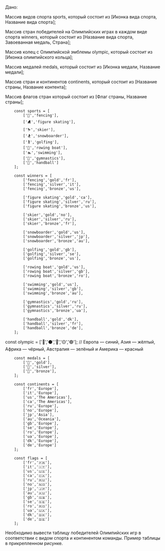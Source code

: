 Дано:

Массив видов спорта sports, который состоит из [Иконка вида спорта, Название вида спорта];

Массив стран победителей на Олимпийских играх в каждом виде спорта winners, который состоит из [Название вида спорта, Завоеванная медаль, Страна];

Массив колец с Олимпийской эмблемы olympic, который состоит из [Иконка олимпийского кольца];

Массив медалей medals, который состоит из [Иконка медали, Название медали];

Массив стран и континентов continents, который состоит из [Название страны, Название контента];

Массив флагов стран который состоит из [Флаг страны, Название страны];

        const sports = [
            ['🤺','fencing'],
            ['⛸','figure skating'],
            ['⛷','skier'],
            ['🏂','snowboarder'],
            ['🏌','golfing'],
            ['🚣','rowing boat'],
            ['🏊','swimming'],
            ['🤸','gymnastics'],
            ['🤾','handball']
        ];

        const winners = [
            ['fencing','gold','fr'],
            ['fencing','silver','it'],
            ['fencing','bronze','us'],

            ['figure skating','gold','ca'],
            ['figure skating','silver','ru'],
            ['figure skating','bronze','us'],

            ['skier','gold','no'],
            ['skier','silver','ru'],
            ['skier','bronze','fr'],

            ['snowboarder','gold','us'],
            ['snowboarder','silver','jp'],
            ['snowboarder','bronze','au'],

            ['golfing','gold','gb'],
            ['golfing','silver','se'],
            ['golfing','bronze','us'],

            ['rowing boat','gold','us'],
            ['rowing boat','silver','gb'],
            ['rowing boat','bronze','ro'],

            ['swimming','gold','us'],
            ['swimming','silver','gb'],
            ['swimming','bronze','au'],

            ['gymnastics','gold','ru'],
            ['gymnastics','silver','ru'],
            ['gymnastics','bronze','ua'],

            ['handball','gold','dk'],
            ['handball','silver','fr'],
            ['handball','bronze','de'],
        ];

const olympic = ['🔵','⚫','🔴','🟡','🟢'];
// Европа — синий, Азия — жёлтый, Африка — чёрный, Австралия — зелёный и Америка — красный

        const medals = [
            ['🥇','gold'],
            ['🥈','silver'],
            ['🥉','bronze'],
        ];

        const continents = [
            ['fr','Europe'],
            ['it','Europe'],
            ['us','The Americas'],
            ['ca','The Americas'],
            ['ru','Europe'],
            ['no','Europe'],
            ['jp','Asia'],
            ['au','Oceania'],
            ['gb','Europe'],
            ['se','Europe'],
            ['ro','Europe'],
            ['ua','Europe'],
            ['dk','Europe'],
            ['de','Europe']
        ];

        const flags = [
            ['fr','🇫🇷'],
            ['it','🇮🇹'],
            ['us','🇺🇸'],
            ['ca','🇨🇦'],
            ['ru','🇷🇺'],
            ['no','🇳🇴'],
            ['jp','🇯🇵'],
            ['au','🇦🇺'],
            ['gb','🇬🇧'],
            ['se','🇸🇪'],
            ['ro','🇷🇴'],
            ['ua','🇺🇦'],
            ['dk','🇩🇰'],
            ['de','🇩🇪']
        ];

Необходимо вывести таблицу победителей Олимпийских игр в соответствии с видом спорта и континентом команды. Пример таблицы в прикрепленном рисунке.

